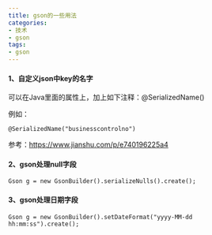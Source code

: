 ```yaml
---
title: gson的一些用法
categories:
- 技术
- gson
tags:
- gson
---
```


#### 1、自定义json中key的名字

可以在Java里面的属性上，加上如下注释：@SerializedName()

例如：  

    @SerializedName("businesscontrolno")

参考：https://www.jianshu.com/p/e740196225a4

#### 2、gson处理null字段

    Gson g = new GsonBuilder().serializeNulls().create();

#### 3、gson处理日期字段

    Gson g = new GsonBuilder().setDateFormat("yyyy-MM-dd hh:mm:ss").create();



